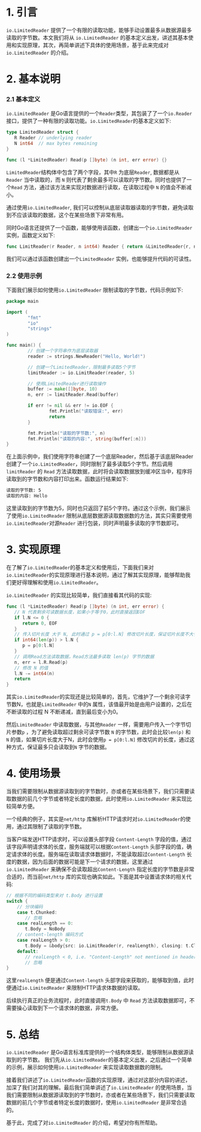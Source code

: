 # 1. 引言

`io.LimitedReader` 提供了一个有限的读取功能，能够手动设置最多从数据源最多读取的字节数。本文我们将从 `io.LimitedReader` 的基本定义出发，讲述其基本使用和实现原理，其次，再简单讲述下具体的使用场景，基于此来完成对`io.LimitedReader` 的介绍。

# 2. 基本说明

### 2.1 基本定义

`io.LimitedReader` 是Go语言提供的一个`Reader`类型，其包装了了一个`io.Reader` 接口，提供了一种有限的读取功能。`io.LimitedReader`的基本定义如下:
```go
type LimitedReader struct {
   R Reader // underlying reader
   N int64  // max bytes remaining
}

func (l *LimitedReader) Read(p []byte) (n int, err error) {}
```
`LimitedReader`结构体中包含了两个字段，其中`R` 为底层`Reader`, 数据都是从`Reader` 当中读取的，而 `N` 则代表了剩余最多可以读取的字节数。同时也提供了一个`Read` 方法，通过该方法来实现对数据进行读取，在读取过程中 `N` 的值会不断减小。

通过使用`io.LimitedReader`, 我们可以控制从底层读取器读取的字节数，避免读取到不应该读取的数据，这个在某些场景下非常有用。

同时Go语言还提供了一个函数，能够使用该函数，创建出一个`io.LimitedReader` 实例，函数定义如下:
```go
func LimitReader(r Reader, n int64) Reader { return &LimitedReader{r, n} }
```
我们可以通过该函数创建出一个`LimitedReader` 实例，也能够提升代码的可读性。

### 2.2 使用示例

下面我们展示如何使用`io.LimitedReader` 限制读取的字节数，代码示例如下:

```go
package main

import (
        "fmt"
        "io"
        "strings"
)

func main() {
        // 创建一个字符串作为底层读取器
        reader := strings.NewReader("Hello, World!")

        // 创建一个LimitedReader，限制最多读取5个字节
        limitReader := io.LimitReader(reader, 5)

        // 使用LimitedReader进行读取操作
        buffer := make([]byte, 10)
        n, err := limitReader.Read(buffer)

        if err != nil && err != io.EOF {
                fmt.Println("读取错误:", err)
                return
        }

        fmt.Println("读取的字节数:", n)
        fmt.Println("读取的内容:", string(buffer[:n]))
}
```
在上面示例中，我们使用字符串创建了一个底层Reader，然后基于该底层Reader创建了一个`io.LimitedReader`，同时限制了最多读取5个字节。然后调用 `limitReader` 的 `Read` 方法读取数据，此时将会读取数据放到缓冲区当中，程序将读取到的字节数和内容打印出来。函数运行结果如下:
```txt
读取的字节数: 5
读取的内容: Hello
```
这里读取到的字节数为5，同时也只返回了前5个字符。通过这个示例，我们展示了使用`io.LimitedReader` 限制从底层数据源读取数据数的方法，其实只需要使用`io.LimitedReader`对源`Reader` 进行包装，同时声明最多读取的字节数即可。

# 3. 实现原理
在了解了`io.LimitedReader`的基本定义和使用后，下面我们来对`io.LimitedReader`的实现原理进行基本说明，通过了解其实现原理，能够帮助我们更好得理解和使用`io.LimitedReader`。

`io.LimitedReader` 的实现比较简单，我们直接看其代码的实现:
```go
func (l *LimitedReader) Read(p []byte) (n int, err error) {
   // N 代表剩余可读数据长度，如果小于等于0，此时直接返回EOF
   if l.N <= 0 {
      return 0, EOF
   }
   // 传入切片长度 大于 N, 此时通过 p = p[0:l.N] 修改切片长度，保证切片长度不大于 N
   if int64(len(p)) > l.N {
      p = p[0:l.N]
   }
   // 调用Read方法读取数据，Read方法最多读取 len(p) 字节的数据
   n, err = l.R.Read(p)
   // 修改 N 的值
   l.N -= int64(n)
   return
}
```
其实`io.LimitedReader`的实现还是比较简单的，首先，它维护了一个剩余可读字节数N，也就是`LimitedReader` 中的`N` 属性，该值最开始是由用户设置的，之后在不断读取的过程 N 不断递减，直到最后变小为0。

然后`LimitedReader` 中读取数据，与其他`Reader` 一样，需要用户传入一个字节切片参数`p` ，为了避免读取超过剩余可读字节数 `N` 的字节数，此时会比较`len(p)` 和 `N` 的值，如果切片长度大于N，此时会使用`p = p[0:l.N]` 修改切片的长度，通过这种方式，保证最多只会读取到`N` 字节的数据。

# 4. 使用场景
当我们需要限制从数据源读取到的字节数时，亦或者在某些场景下，我们只需要读取数据的前几个字节或者特定长度的数据，此时使用`io.LimitedReader` 来实现比较简单方便。

一个经典的例子，其实是`net/http` 库解析HTTP请求时对`io.LimitedReader`的使用，通过其限制了读取的字节数。

当客户端发送HTTP请求时，可以设置头部字段 `Content-Length` 字段的值，通过该字段声明请求体的长度，服务端就可以根据`Content-Length` 头部字段的值，确定请求体的长度。服务端在读取请求体数据时，不能读取超过`Content-Length` 长度的数据，因为后面的数据可能是下一个请求的数据，这里通过`io.LimitedReader` 来确保不会读取超出`Content-Length` 指定长度的字节数是非常合适的，而当前`net/http` 库的实现也确实如此。下面是其中设置请求体的相关代码:
```go
// 根据不同的编码类型来对 t.Body 进行设置
switch {
    // 分块编码
    case t.Chunked:
       // 忽略
    case realLength == 0:
       t.Body = NoBody
    // content-length 编码方式
    case realLength > 0:
       t.Body = &body{src: io.LimitReader(r, realLength), closing: t.Close}
    default:
       // realLength < 0, i.e. "Content-Length" not mentioned in header
       // 忽略
}
```
这里`realLength` 便是通过`Content-length` 头部字段来获取的，能够取到值，此时便通过`io.LimitedReader` 来限制HTTP请求体数据的读取。

后续执行真正的业务流程时，此时直接调用`t.Body` 中 `Read` 方法读取数据即可，不需要操心读取到下一个请求体的数据，非常方便。

# 5. 总结
`io.LimitedReader` 是Go语言标准库提供的一个结构体类型，能够限制从数据源读取到的字节数。 我们先从`io.LimitedReader`的基本定义出发，之后通过一个简单的示例，展示如何使用`io.LimitedReader` 来实现读取数据数的限制。

接着我们讲述了`io.LimitedReader`函数的实现原理，通过对这部分内容的讲述，加深了我们对其的理解。最后我们简单讲述了`io.LimitedReader` 的使用场景，当我们需要限制从数据源读取到的字节数时，亦或者在某些场景下，我们只需要读取数据的前几个字节或者特定长度的数据时，使用`io.LimitedReader` 是非常合适的。

基于此，完成了对`io.LimitedReader` 的介绍，希望对你有所帮助。